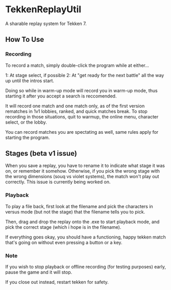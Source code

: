 # TekkenReplayUtil
A sharable replay system for Tekken 7.

## How To Use

### Recording

To record a match, simply double-click the program while at either...

1: At stage select, if possible
2: At "get ready for the next battle" all the way up until the intros start.

Doing so while in warm-up mode will record you in warm-up mode, thus starting it after you accept a search is reccomended.

It will record one match and one match only, as of the first version rematches in 1v1 lobbies, ranked, and quick matches break.  To stop recording in those situations, quit to warmup, the online menu, character select, or the lobby.

You can record matches you are spectating as well, same rules apply for starting the program.

## Stages (beta v1 issue)

When you save a replay, you have to rename it to indicate what stage it was on, or remember it somehow.  Otherwise, if you pick the wrong stage with the wrong dimensions (souq vs violet systems), the match won't play out correctly.  This issue is currently being worked on.

### Playback

To play a file back, first look at the filename and pick the characters in versus mode (but not the stage) that the filename tells you to pick.

Then, drag and drop the replay onto the .exe to start playback mode, and pick the correct stage (which i hope is in the filename).

If everything goes okay, you should have a functioning, happy tekken match that's going on without even pressing a button or a key.  

### Note

If you wish to stop playback or offline recording (for testing purposes) early, pause the game and it will stop.  

If you close out instead, restart tekken for safety.



